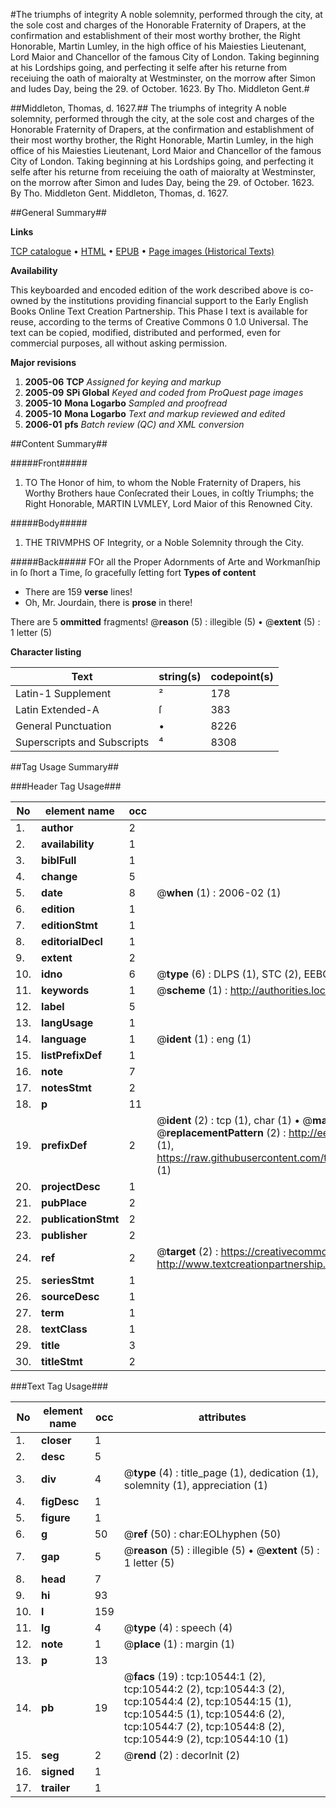 #The triumphs of integrity A noble solemnity, performed through the city, at the sole cost and charges of the Honorable Fraternity of Drapers, at the confirmation and establishment of their most worthy brother, the Right Honorable, Martin Lumley, in the high office of his Maiesties Lieutenant, Lord Maior and Chancellor of the famous City of London. Taking beginning at his Lordships going, and perfecting it selfe after his returne from receiuing the oath of maioralty at Westminster, on the morrow after Simon and Iudes Day, being the 29. of October. 1623. By Tho. Middleton Gent.#

##Middleton, Thomas, d. 1627.##
The triumphs of integrity A noble solemnity, performed through the city, at the sole cost and charges of the Honorable Fraternity of Drapers, at the confirmation and establishment of their most worthy brother, the Right Honorable, Martin Lumley, in the high office of his Maiesties Lieutenant, Lord Maior and Chancellor of the famous City of London. Taking beginning at his Lordships going, and perfecting it selfe after his returne from receiuing the oath of maioralty at Westminster, on the morrow after Simon and Iudes Day, being the 29. of October. 1623. By Tho. Middleton Gent.
Middleton, Thomas, d. 1627.

##General Summary##

**Links**

[TCP catalogue](http://www.ota.ox.ac.uk/tcp/)  • 
[HTML](http://tei.it.ox.ac.uk/tcp/Texts-HTML/free/A07/A07516.html)  • 
[EPUB](http://tei.it.ox.ac.uk/tcp/Texts-EPUB/free/A07/A07516.epub) • 
[Page images (Historical Texts)](https://data.historicaltexts.jisc.ac.uk/view?pubId=eebo-99845633e&pageId=eebo-99845633e-10544-1)

**Availability**

This keyboarded and encoded edition of the
	       work described above is co-owned by the institutions
	       providing financial support to the Early English Books
	       Online Text Creation Partnership. This Phase I text is
	       available for reuse, according to the terms of Creative
	       Commons 0 1.0 Universal. The text can be copied,
	       modified, distributed and performed, even for
	       commercial purposes, all without asking permission.

**Major revisions**

1. __2005-06__ __TCP__ *Assigned for keying and markup*
1. __2005-09__ __SPi Global__ *Keyed and coded from ProQuest page images*
1. __2005-10__ __Mona Logarbo__ *Sampled and proofread*
1. __2005-10__ __Mona Logarbo__ *Text and markup reviewed and edited*
1. __2006-01__ __pfs__ *Batch review (QC) and XML conversion*

##Content Summary##

#####Front#####

1. TO The Honor of him, to whom the Noble Fraternity of Drapers, his Worthy Brothers haue Conſecrated their Loues, in coſtly Triumphs; the Right Honorable, MARTIN LVMLEY, Lord Maior of this Renowned City.

#####Body#####

1. THE TRIVMPHS OF Integrity, or a Noble Solemnity through the City.

#####Back#####
FOr all the Proper Adornments of Arte and Workmanſhip in ſo ſhort a Time, ſo gracefully ſetting fort
**Types of content**

  * There are 159 **verse** lines!
  * Oh, Mr. Jourdain, there is **prose** in there!

There are 5 **ommitted** fragments! 
 @__reason__ (5) : illegible (5)  •  @__extent__ (5) : 1 letter (5)

**Character listing**


|Text|string(s)|codepoint(s)|
|---|---|---|
|Latin-1 Supplement|²|178|
|Latin Extended-A|ſ|383|
|General Punctuation|•|8226|
|Superscripts             and Subscripts|⁴|8308|

##Tag Usage Summary##

###Header Tag Usage###

|No|element name|occ|attributes|
|---|---|---|---|
|1.|__author__|2||
|2.|__availability__|1||
|3.|__biblFull__|1||
|4.|__change__|5||
|5.|__date__|8| @__when__ (1) : 2006-02 (1)|
|6.|__edition__|1||
|7.|__editionStmt__|1||
|8.|__editorialDecl__|1||
|9.|__extent__|2||
|10.|__idno__|6| @__type__ (6) : DLPS (1), STC (2), EEBO-CITATION (1), PROQUEST (1), VID (1)|
|11.|__keywords__|1| @__scheme__ (1) : http://authorities.loc.gov/ (1)|
|12.|__label__|5||
|13.|__langUsage__|1||
|14.|__language__|1| @__ident__ (1) : eng (1)|
|15.|__listPrefixDef__|1||
|16.|__note__|7||
|17.|__notesStmt__|2||
|18.|__p__|11||
|19.|__prefixDef__|2| @__ident__ (2) : tcp (1), char (1)  •  @__matchPattern__ (2) : ([0-9\-]+):([0-9IVX]+) (1), (.+) (1)  •  @__replacementPattern__ (2) : http://eebo.chadwyck.com/downloadtiff?vid=$1&page=$2 (1), https://raw.githubusercontent.com/textcreationpartnership/Texts/master/tcpchars.xml#$1 (1)|
|20.|__projectDesc__|1||
|21.|__pubPlace__|2||
|22.|__publicationStmt__|2||
|23.|__publisher__|2||
|24.|__ref__|2| @__target__ (2) : https://creativecommons.org/publicdomain/zero/1.0/ (1), http://www.textcreationpartnership.org/docs/. (1)|
|25.|__seriesStmt__|1||
|26.|__sourceDesc__|1||
|27.|__term__|1||
|28.|__textClass__|1||
|29.|__title__|3||
|30.|__titleStmt__|2||


###Text Tag Usage###

|No|element name|occ|attributes|
|---|---|---|---|
|1.|__closer__|1||
|2.|__desc__|5||
|3.|__div__|4| @__type__ (4) : title_page (1), dedication (1), solemnity (1), appreciation (1)|
|4.|__figDesc__|1||
|5.|__figure__|1||
|6.|__g__|50| @__ref__ (50) : char:EOLhyphen (50)|
|7.|__gap__|5| @__reason__ (5) : illegible (5)  •  @__extent__ (5) : 1 letter (5)|
|8.|__head__|7||
|9.|__hi__|93||
|10.|__l__|159||
|11.|__lg__|4| @__type__ (4) : speech (4)|
|12.|__note__|1| @__place__ (1) : margin (1)|
|13.|__p__|13||
|14.|__pb__|19| @__facs__ (19) : tcp:10544:1 (2), tcp:10544:2 (2), tcp:10544:3 (2), tcp:10544:4 (2), tcp:10544:15 (1), tcp:10544:5 (1), tcp:10544:6 (2), tcp:10544:7 (2), tcp:10544:8 (2), tcp:10544:9 (2), tcp:10544:10 (1)|
|15.|__seg__|2| @__rend__ (2) : decorInit (2)|
|16.|__signed__|1||
|17.|__trailer__|1||
